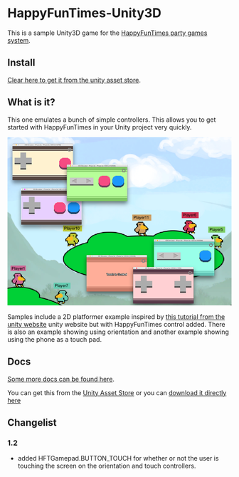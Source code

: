 HappyFunTimes-Unity3D
=====================

This is a sample Unity3D game for the [HappyFunTimes party games system](http://docs.happyfuntimes.net).

## Install

[Clear here to get it from the unity asset store](http://assetstore.unity3d.com/en/#!/content/19668).

## What is it?

This one emulates a bunch of simple controllers. This allows you to get started with HappyFunTimes in
your Unity project very quickly.

<img src="Assets/WebPlayerTemplates/HappyFunTimes/screenshot.png" />

Samples include a 2D platformer example inspired by [this tutorial from the unity website](https://unity3d.com/learn/tutorials/modules/beginner/2d)
unity website but with HappyFunTimes control added. There is also an example showing using orientation and
another example showing using the phone as a touch pad.

## Docs

[Some more docs can be found here](http://docs.happyfuntimes.net/docs/unity/gamepad.html).

You can get this from the [Unity Asset Store](http://u3d.as/content/greggman/happy-fun-times)
or you can [download it directly here](http://docs.happyfuntimes.net/docs/unity/samples.html?owner=greggman&repo=hft-unity-gamepad)

## Changelist

### 1.2

*   added HFTGamepad.BUTTON_TOUCH for whether or not the user is touching the screen
    on the orientation and touch controllers.


